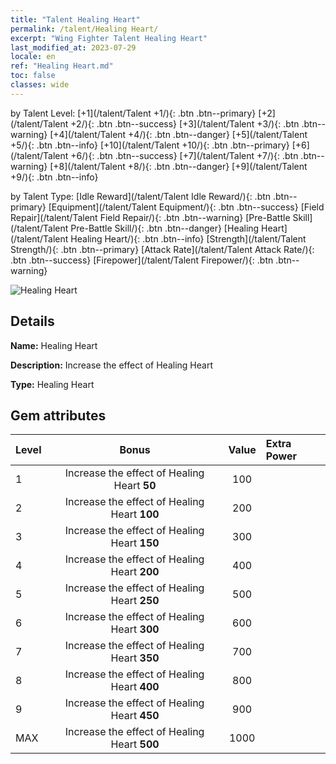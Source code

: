 ```yaml
---
title: "Talent Healing Heart"
permalink: /talent/Healing Heart/
excerpt: "Wing Fighter Talent Healing Heart"
last_modified_at: 2023-07-29
locale: en
ref: "Healing Heart.md"
toc: false
classes: wide
---
```




  by Talent Level:  [+1](/talent/Talent +1/){: .btn .btn--primary}   [+2](/talent/Talent +2/){: .btn .btn--success}   [+3](/talent/Talent +3/){: .btn .btn--warning}   [+4](/talent/Talent +4/){: .btn .btn--danger}   [+5](/talent/Talent +5/){: .btn .btn--info}   [+10](/talent/Talent +10/){: .btn .btn--primary}   [+6](/talent/Talent +6/){: .btn .btn--success}   [+7](/talent/Talent +7/){: .btn .btn--warning}   [+8](/talent/Talent +8/){: .btn .btn--danger}   [+9](/talent/Talent +9/){: .btn .btn--info} 

  by Talent Type:  [Idle Reward](/talent/Talent Idle Reward/){: .btn .btn--primary}   [Equipment](/talent/Talent Equipment/){: .btn .btn--success}   [Field Repair](/talent/Talent Field Repair/){: .btn .btn--warning}   [Pre-Battle Skill](/talent/Talent Pre-Battle Skill/){: .btn .btn--danger}   [Healing Heart](/talent/Talent Healing Heart/){: .btn .btn--info}   [Strength](/talent/Talent Strength/){: .btn .btn--primary}   [Attack Rate](/talent/Talent Attack Rate/){: .btn .btn--success}   [Firepower](/talent/Talent Firepower/){: .btn .btn--warning} 

 ![Healing Heart](/images/talent/Talent_7.png)

## Details

 **Name:** Healing Heart 

 **Description:** Increase the effect of Healing Heart 

 **Type:** Healing Heart 

## Gem attributes

  |  Level |     Bonus     |   Value   | Extra Power |
  |:-------|:-------------:|:---------:|:---------|
  | 1  | Increase the effect of Healing Heart **50**  | 100 |
  | 2  | Increase the effect of Healing Heart **100**  | 200 |
  | 3  | Increase the effect of Healing Heart **150**  | 300 |
  | 4  | Increase the effect of Healing Heart **200**  | 400 |
  | 5  | Increase the effect of Healing Heart **250**  | 500 |
  | 6  | Increase the effect of Healing Heart **300**  | 600 |
  | 7  | Increase the effect of Healing Heart **350**  | 700 |
  | 8  | Increase the effect of Healing Heart **400**  | 800 |
  | 9  | Increase the effect of Healing Heart **450**  | 900 |
  | MAX  | Increase the effect of Healing Heart **500**  | 1000 |

